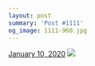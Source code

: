 ```yaml
---
layout: post
summary: 'Post #1111'
og_image: 1111-960.jpg
---
```


<p>
  <time>
    <a href="/1111">January 10, 2020</a>
  </time>
  <a href="/1111">
    <img src="{{ site.assets_url }}/1111-480.jpg" srcset="{{ site.assets_url }}/1111-240.jpg 240w, {{ site.assets_url }}/1111-480.jpg 480w, {{ site.assets_url }}/1111-720.jpg 720w, {{ site.assets_url }}/1111-960.jpg 960w" sizes="(min-width: 700px) 50vw, calc(100vw - 2rem)" />
  </a>
</p>
